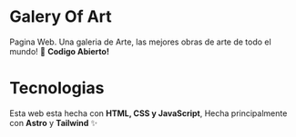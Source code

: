 # Galery Of  Art
Pagina Web. Una galeria de Arte, las mejores obras de arte de todo el mundo! 🚀
**Codigo Abierto!**
# Tecnologias
Esta web esta hecha con **HTML, CSS y JavaScript**, Hecha principalmente con **Astro** y **Tailwind** ✨